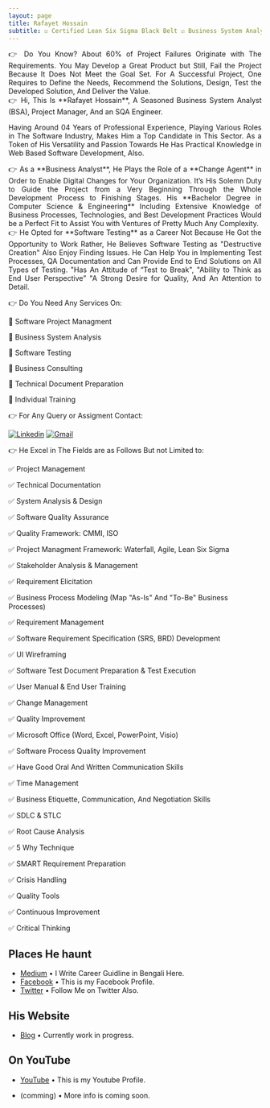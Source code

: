 ```yaml
---
layout: page
title: Rafayet Hossain
subtitle: ☑ Certified Lean Six Sigma Black Belt ☑ Business System Analyst ☑ Project Manager ☑ SQA (Open to Work)
---
```


<div style="text-align: justify"> 
👉 Do You Know? About 60% of Project Failures Originate with The Requirements. You May Develop a Great Product but Still, Fail the Project Because It Does Not Meet the Goal Set. For A Successful Project, One Requires to Define the Needs, Recommend the Solutions, Design, Test the Developed Solution, And Deliver the Value.
</div>

<div style="text-align: justify"> 
👉 Hi, This Is **Rafayet Hossain**, A Seasoned Business System Analyst (BSA), Project Manager, And an SQA Engineer.

Having Around 04 Years of Professional Experience, Playing Various Roles in The Software Industry, Makes Him a Top Candidate in This Sector. As a Token of His Versatility and Passion Towards He Has Practical Knowledge in Web Based Software Development, Also.

</div>
<div style="text-align: justify"> 
👉 As a **Business Analyst**, He Plays the Role of a **Change Agent** in Order to Enable Digital Changes for Your Organization. It’s His Solemn Duty to Guide the Project from a Very Beginning Through the Whole Development Process to Finishing Stages. His **Bachelor Degree in Computer Science & Engineering** Including Extensive Knowledge of Business Processes, Technologies, and Best Development Practices Would be a Perfect Fit to Assist You with Ventures of Pretty Much Any Complexity.

</div>
<div style="text-align: justify"> 
👉 He Opted for **Software Testing** as a Career Not Because He Got the Opportunity to Work Rather, He Believes Software Testing as "Destructive Creation" Also Enjoy Finding Issues. He Can Help You in Implementing Test Processes, QA Documentation and Can Provide End to End Solutions on All Types of Testing. "Has An Attitude of “Test to Break", "Ability to Think as End User Perspective” "A Strong Desire for Quality, And An Attention to Detail.

</div>

👉 Do You Need Any Services On:

🎯 Software Project Managment 

🎯 Business System Analysis 

🎯 Software Testing 

🎯 Business Consulting

🎯 Technical Document Preparation 

🎯 Individual Training  


👉 For Any Query or Assigment Contact: 

<div style="text-align: justify"> 


[![Linkedin](https://img.shields.io/badge/-LinkedIn-blue?style=flat&logo=Linkedin&logoColor=white)](https://www.linkedin.com/in/rafayethossain/)
[![Gmail](https://img.shields.io/badge/-Gmail-c14438?style=flat&logo=Gmail&logoColor=white)](mailto:rafayet13@gmail.com)

</div>


👉 He Excel in The Fields are as Follows But not Limited to:

✅ Project Management  

✅ Technical Documentation

✅ System Analysis & Design

✅ Software Quality Assurance

✅ Quality Framework: CMMI, ISO 

✅ Project Managment Framework: Waterfall, Agile, Lean Six Sigma

✅ Stakeholder Analysis & Management 

✅ Requirement Elicitation

✅ Business Process Modeling (Map "As-Is" And "To-Be" Business Processes)

✅ Requirement Management 

✅ Software Requirement Specification (SRS, BRD) Development 

✅ UI Wireframing 

✅ Software Test Document Preparation & Test Execution 

✅ User Manual & End User Training 

✅ Change Management 

✅ Quality Improvement 

✅ Microsoft Office (Word, Excel, PowerPoint, Visio) 

✅ Software Process Quality Improvement 

✅ Have Good Oral And Written Communication Skills

✅ Time Management 

✅ Business Etiquette, Communication, And Negotiation Skills 

✅ SDLC & STLC 

✅ Root Cause Analysis 

✅ 5 Why Technique 

✅ SMART Requirement Preparation 

✅ Crisis Handling 

✅ Quality Tools 

✅ Continuous Improvement 

✅ Critical Thinking


## Places He haunt

* [Medium](https://rafayethossain.medium.com/) •  I Write Career Guidline in Bengali Here.
* [Facebook](https://www.facebook.com/rafayethossain13) • This is my Facebook Profile.
* [Twitter](https://twitter.com/RafayetHossain/) • Follow Me on Twitter Also.
  
## His Website
* [Blog](rafayet13.wordpress.com/) • Currently work in progress.

## On YouTube

* [YouTube](https://www.youtube.com/channel/UCsTNdhx0etbm-571LVTCW2g/featured?view_as=subscriber) • This is my Youtube Profile.

* (comming) • More info is coming soon.


